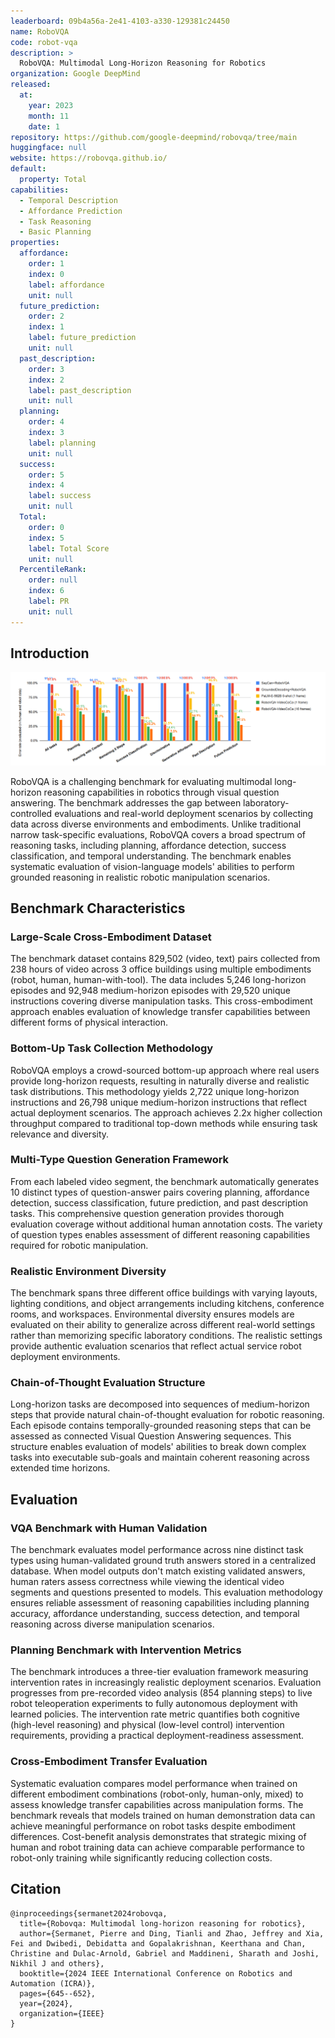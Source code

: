 ```yaml
---
leaderboard: 09b4a56a-2e41-4103-a330-129381c24450
name: RoboVQA
code: robot-vqa
description: >
  RoboVQA: Multimodal Long-Horizon Reasoning for Robotics
organization: Google DeepMind
released:
  at:
    year: 2023
    month: 11
    date: 1
repository: https://github.com/google-deepmind/robovqa/tree/main
huggingface: null
website: https://robovqa.github.io/
default:
  property: Total
capabilities:
  - Temporal Description
  - Affordance Prediction
  - Task Reasoning
  - Basic Planning
properties:
  affordance:
    order: 1
    index: 0
    label: affordance
    unit: null
  future_prediction:
    order: 2
    index: 1
    label: future_prediction
    unit: null
  past_description:
    order: 3
    index: 2
    label: past_description
    unit: null
  planning:
    order: 4
    index: 3
    label: planning
    unit: null
  success:
    order: 5
    index: 4
    label: success
    unit: null
  Total:
    order: 0
    index: 5
    label: Total Score
    unit: null
  PercentileRank:
    order: null
    index: 6
    label: PR
    unit: null
---
```


## Introduction

![alt text](assets/1-1.png)

RoboVQA is a challenging benchmark for evaluating multimodal long-horizon reasoning capabilities in robotics through visual question answering. The benchmark addresses the gap between laboratory-controlled evaluations and real-world deployment scenarios by collecting data across diverse environments and embodiments. Unlike traditional narrow task-specific evaluations, RoboVQA covers a broad spectrum of reasoning tasks, including planning, affordance detection, success classification, and temporal understanding. The benchmark enables systematic evaluation of vision-language models' abilities to perform grounded reasoning in realistic robotic manipulation scenarios.

## Benchmark Characteristics

### Large-Scale Cross-Embodiment Dataset

The benchmark dataset contains 829,502 (video, text) pairs collected from 238 hours of video across 3 office buildings using multiple embodiments (robot, human, human-with-tool). The data includes 5,246 long-horizon episodes and 92,948 medium-horizon episodes with 29,520 unique instructions covering diverse manipulation tasks. This cross-embodiment approach enables evaluation of knowledge transfer capabilities between different forms of physical interaction.

### Bottom-Up Task Collection Methodology

RoboVQA employs a crowd-sourced bottom-up approach where real users provide long-horizon requests, resulting in naturally diverse and realistic task distributions. This methodology yields 2,722 unique long-horizon instructions and 26,798 unique medium-horizon instructions that reflect actual deployment scenarios. The approach achieves 2.2x higher collection throughput compared to traditional top-down methods while ensuring task relevance and diversity.

### Multi-Type Question Generation Framework

From each labeled video segment, the benchmark automatically generates 10 distinct types of question-answer pairs covering planning, affordance detection, success classification, future prediction, and past description tasks. This comprehensive question generation provides thorough evaluation coverage without additional human annotation costs. The variety of question types enables assessment of different reasoning capabilities required for robotic manipulation.

### Realistic Environment Diversity

The benchmark spans three different office buildings with varying layouts, lighting conditions, and object arrangements including kitchens, conference rooms, and workspaces. Environmental diversity ensures models are evaluated on their ability to generalize across different real-world settings rather than memorizing specific laboratory conditions. The realistic settings provide authentic evaluation scenarios that reflect actual service robot deployment environments.

### Chain-of-Thought Evaluation Structure

Long-horizon tasks are decomposed into sequences of medium-horizon steps that provide natural chain-of-thought evaluation for robotic reasoning. Each episode contains temporally-grounded reasoning steps that can be assessed as connected Visual Question Answering sequences. This structure enables evaluation of models' abilities to break down complex tasks into executable sub-goals and maintain coherent reasoning across extended time horizons.

## Evaluation

### VQA Benchmark with Human Validation

The benchmark evaluates model performance across nine distinct task types using human-validated ground truth answers stored in a centralized database. When model outputs don't match existing validated answers, human raters assess correctness while viewing the identical video segments and questions presented to models. This evaluation methodology ensures reliable assessment of reasoning capabilities including planning accuracy, affordance understanding, success detection, and temporal reasoning across diverse manipulation scenarios.

### Planning Benchmark with Intervention Metrics

The benchmark introduces a three-tier evaluation framework measuring intervention rates in increasingly realistic deployment scenarios. Evaluation progresses from pre-recorded video analysis (854 planning steps) to live robot teleoperation experiments to fully autonomous deployment with learned policies. The intervention rate metric quantifies both cognitive (high-level reasoning) and physical (low-level control) intervention requirements, providing a practical deployment-readiness assessment.

### Cross-Embodiment Transfer Evaluation

Systematic evaluation compares model performance when trained on different embodiment combinations (robot-only, human-only, mixed) to assess knowledge transfer capabilities across manipulation forms. The benchmark reveals that models trained on human demonstration data can achieve meaningful performance on robot tasks despite embodiment differences. Cost-benefit analysis demonstrates that strategic mixing of human and robot training data can achieve comparable performance to robot-only training while significantly reducing collection costs.

## Citation

```
@inproceedings{sermanet2024robovqa,
  title={Robovqa: Multimodal long-horizon reasoning for robotics},
  author={Sermanet, Pierre and Ding, Tianli and Zhao, Jeffrey and Xia, Fei and Dwibedi, Debidatta and Gopalakrishnan, Keerthana and Chan, Christine and Dulac-Arnold, Gabriel and Maddineni, Sharath and Joshi, Nikhil J and others},
  booktitle={2024 IEEE International Conference on Robotics and Automation (ICRA)},
  pages={645--652},
  year={2024},
  organization={IEEE}
}
```
